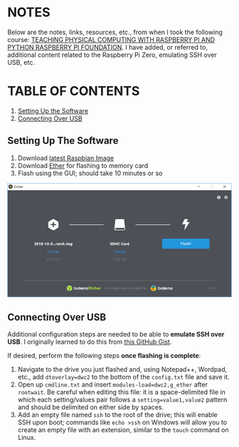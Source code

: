 # NOTES

Below are the notes, links, resources, etc., from when I took the following course: 
[TEACHING PHYSICAL COMPUTING WITH RASPBERRY PI AND PYTHON RASPBERRY PI FOUNDATION](https://www.futurelearn.com/courses/physical-computing-raspberry-pi-python).  I have added, or referred to, additional content related to the Raspberry Pi Zero, emulating SSH over USB, etc.

# TABLE OF CONTENTS
1. [Setting Up the Software](#software)
2. [Connecting Over USB](#usb)

<h2 name="software">Setting Up The Software</h2>

1. Download [latest Raspbian Image](https://downloads.raspberrypi.org/raspbian_latest)
2. Download [Ether](https://www.balena.io/etcher/) for flashing to memory card
3. Flash using the GUI; should take 10 minutes or so

![""](/images/etcher-image-raspbian.png "Burning Image with Etcher")

<h2 name="usb">Connecting Over USB</h2>

Additional configuration steps are needed to be able to **emulate SSH over USB**.  I originally learned to do this from [this GitHub Gist](https://gist.github.com/gbaman/975e2db164b3ca2b51ae11e45e8fd40a).

If desired, perform the following steps **once flashing is complete**:
1. Navigate to the drive you just flashed and, using Notepad++, Wordpad, etc., add `dtoverlay=dwc2` to the bottom of the `config.txt` file and save it.
2. Open up `cmdline.txt` and insert `modules-load=dwc2,g_ether` after `rootwait`.  Be careful when editing this file: it is a space-delimited file in which each setting/values pair follows a `setting=value1,value2` pattern and should be delimited on either side by spaces.
3. Add an empty file named `ssh` to the root of the drive; this will enable SSH upon boot; commands like `echo >ssh` on Windows will allow you to create an empty file with an extension, similar to the `touch` command on Linux.
